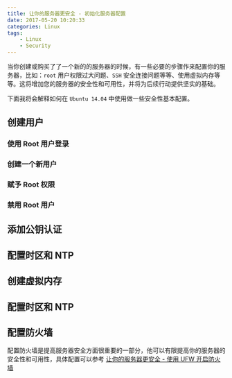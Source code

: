 ```yaml
---
title: 让你的服务器更安全 - 初始化服务器配置
date: 2017-05-20 10:20:33
categories: Linux
tags:
    - Linux
    - Security
---
```


当你创建或购买了了一个新的的服务器的时候，有一些必要的步骤作来配置你的服务器，比如：`root` 用户权限过大问题、`SSH` 安全连接问题等等、使用虚拟内存等等。这将增加您的服务器的安全性和可用性，并将为后续行动提供坚实的基础。

<!-- more -->

下面我将会解释如何在 `Ubuntu 14.04` 中使用做一些安全性基本配置。

## 创建用户

### 使用 Root 用户登录

### 创建一个新用户

### 赋予 Root 权限

### 禁用 Root 用户

## 添加公钥认证

## 配置时区和 NTP

## 创建虚拟内存

## 配置时区和 NTP

## 配置防火墙

配置防火墙是提高服务器安全方面很重要的一部分，他可以有限提高你的服务器的安全性和可用性，具体配置可以参考 [让你的服务器更安全 - 使用 UFW 开启防火墙](/2017/05/20/让你的服务器更安全-使用-UFW-开启防火墙/#more)
